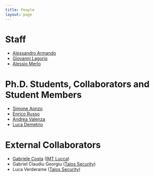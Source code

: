```yaml
---
title: People
layout: page
---
```


# Staff

* [Alessandro Armando](alessandro_armando)
* [Giovanni Lagorio](giovanni_lagorio)
* [Alessio Merlo](alessio_merlo)


# Ph.D. Students, Collaborators and Student Members

* [Simone Aonzo](simone_aonzo)
* [Enrico Russo](enrico_russo)
* [Andrea Valenza](andrea_valenza)
* [Luca Demetrio](luca_demetrio)

# External Collaborators

* [Gabriele Costa](gabriele_costa) ([IMT Lucca](https://www.imtlucca.it))
* Gabriel Claudiu Georgiu ([Talos Security](http://www.talos-sec.com))
* Luca Verderame ([Talos Security](http://www.talos-sec.com))
